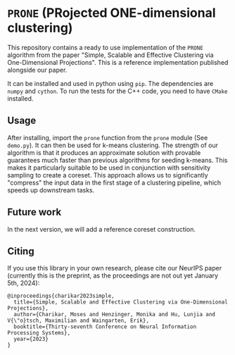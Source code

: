 # `PRONE` (PRojected ONE-dimensional clustering)

This repository contains a ready to use implementation of the `PRONE` algorithm from the paper "Simple, Scalable and Effective Clustering via One-Dimensional Projections". This is a reference implementation published alongside our paper.

It can be installed and used in python using `pip`. The dependencies are `numpy` and `cython`. To run the tests for the C++ code, you need to have `CMake` installed. 

## Usage

After installing, import the `prone` function from the `prone` module (See `demo.py`).  It can then be used for k-means clustering. The strength of our algorithm is that it produces an approximate solution with provable guarantees much faster than previous algorithms for seeding k-means. This makes it particularly suitable to be used in conjunction with sensitivity sampling to create a coreset. This approach allows us to significantly "compress" the input data in the first stage of a clustering pipeline, which speeds up downstream tasks.

## Future work

In the next version, we will add a reference coreset construction.

## Citing 

If you use this library in your own research, please cite our NeurIPS paper (currently this is the preprint, as the proceedings are not out yet January 5th, 2024): 
```
@inproceedings{charikar2023simple,
  title={Simple, Scalable and Effective Clustering via One-Dimensional Projections},
  author={Charikar, Moses and Henzinger, Monika and Hu, Lunjia and V{\"o}tsch, Maximilian and Waingarten, Erik},
  booktitle={Thirty-seventh Conference on Neural Information Processing Systems},
  year={2023}
}
```


